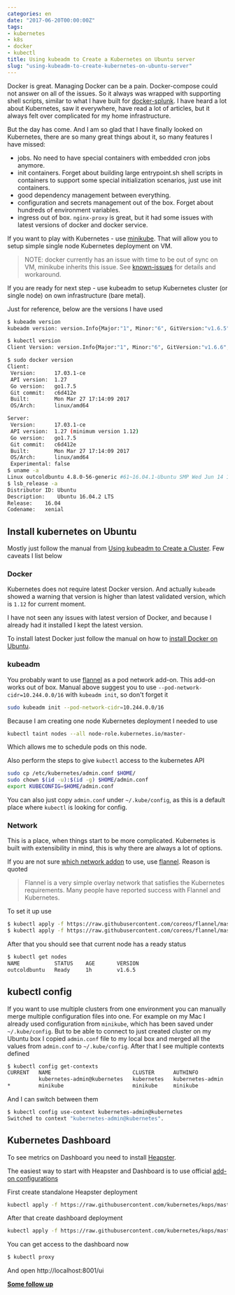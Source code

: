 ```yaml
---
categories: en
date: "2017-06-20T00:00:00Z"
tags:
- kubernetes
- k8s
- docker
- kubectl
title: Using kubeadm to Create a Kubernetes on Ubuntu server
slug: "using-kubeadm-to-create-kubernetes-on-ubuntu-server"
---
```


Docker is great. Managing Docker can be a pain. Docker-compose could not answer
on all of the issues. So it always was wrapped with supporting shell scripts,
similar to what I have built for [docker-splunk](https://github.com/splunk/docker-splunk).
I have heard a lot about Kubernetes, saw it everywhere, have read a lot of articles,
but it always felt over complicated for my home infrastructure.

But the day has come. And I am so glad that I have finally looked on Kubernetes,
there are so many great things about it, so many features I have missed:

- jobs. No need to have special containers with embedded cron jobs anymore.
- init containers. Forget about building large entrypoint.sh shell scripts in
containers to support some special initialization scenarios, just use init containers.
- good dependency management between everything.
- configuration and secrets management out of the box. Forget about hundreds of
environment variables.
- ingress out of box. `nginx-proxy` is great, but it had some issues with latest
versions of docker and docker service.

If you want to play with Kubernetes - use [minikube](https://kubernetes.io/docs/getting-started-guides/minikube/).
That will allow you to setup simple single node Kubernetes deployment on VM.

> NOTE: docker currently has an issue with time to be out of sync on VM, minikube
> inherits this issue. See [known-issues](https://docs.docker.com/docker-for-mac/troubleshoot/#known-issues)
> for details and workaround.

If you are ready for next step - use kubeadm to setup Kubernetes cluster (or single
node) on own infrastructure (bare metal).

Just for reference, below are the versions I have used

```bash
$ kubeadm version
kubeadm version: version.Info{Major:"1", Minor:"6", GitVersion:"v1.6.5", GitCommit:"490c6f13df1cb6612e0993c4c14f2ff90f8cdbf3", GitTreeState:"clean", BuildDate:"2017-06-14T20:03:38Z", GoVersion:"go1.7.6", Compiler:"gc", Platform:"linux/amd64"}

$ kubectl version
Client Version: version.Info{Major:"1", Minor:"6", GitVersion:"v1.6.6", GitCommit:"7fa1c1756d8bc963f1a389f4a6937dc71f08ada2", GitTreeState:"clean", BuildDate:"2017-06-16T18:34:20Z", GoVersion:"go1.7.6", Compiler:"gc", Platform:"linux/amd64"}

$ sudo docker version
Client:
 Version:      17.03.1-ce
 API version:  1.27
 Go version:   go1.7.5
 Git commit:   c6d412e
 Built:        Mon Mar 27 17:14:09 2017
 OS/Arch:      linux/amd64

Server:
 Version:      17.03.1-ce
 API version:  1.27 (minimum version 1.12)
 Go version:   go1.7.5
 Git commit:   c6d412e
 Built:        Mon Mar 27 17:14:09 2017
 OS/Arch:      linux/amd64
 Experimental: false
$ uname -a
Linux outcoldbuntu 4.8.0-56-generic #61~16.04.1-Ubuntu SMP Wed Jun 14 11:58:22 UTC 2017 x86_64 x86_64 x86_64 GNU/Linux
$ lsb_release -a
Distributor ID: Ubuntu
Description:    Ubuntu 16.04.2 LTS
Release:    16.04
Codename:   xenial
```

## Install kubernetes on Ubuntu

Mostly just follow the manual from [Using kubeadm to Create a Cluster](https://kubernetes.io/docs/setup/independent/create-cluster-kubeadm/).
Few caveats I list below

### Docker

Kubernetes does not require latest Docker version. And actually `kubeadm` showed
a warning that version is higher than latest validated version, which is `1.12`
for current moment.

I have not seen any issues with latest version of Docker, and because I already
had it installed I kept the latest version.

To install latest Docker just follow the manual on how to [install
Docker on Ubuntu](https://docs.docker.com/engine/installation/linux/ubuntu/#install-using-the-repository).

### kubeadm

You probably want to use [flannel](https://github.com/coreos/flannel) as a pod
network add-on. This add-on works out of box. Manual above suggest you to use
`--pod-network-cidr=10.244.0.0/16` with `kubeadm init`, so don't forget it

```bash
sudo kubeadm init --pod-network-cidr=10.244.0.0/16
```

Because I am creating one node Kubernetes deployment I needed to use

```bash
kubectl taint nodes --all node-role.kubernetes.io/master-
```

Which allows me to schedule pods on this node.

Also perform the steps to give `kubectl` access to the kubernetes API

```bash
sudo cp /etc/kubernetes/admin.conf $HOME/
sudo chown $(id -u):$(id -g) $HOME/admin.conf
export KUBECONFIG=$HOME/admin.conf
```

You can also just copy `admin.conf` under `~/.kube/config`, as this is a default
place where `kubectl` is looking for config.

### Network

This is a place, when things start to be more complicated. Kubernetes is built
with extensibility in mind, this is why there are always a lot of options.

If you are not sure [which network addon](https://kubernetes.io/docs/concepts/cluster-administration/networking/)
to use, use [flannel](https://github.com/coreos/flannel). Reason is quoted

> Flannel is a very simple overlay network that satisfies the Kubernetes requirements.
> Many people have reported success with Flannel and Kubernetes.

To set it up use

```bash
$ kubectl apply -f https://raw.githubusercontent.com/coreos/flannel/master/Documentation/kube-flannel-rbac.yml
$ kubectl apply -f https://raw.githubusercontent.com/coreos/flannel/master/Documentation/kube-flannel.yml
```

After that you should see that current node has a ready status

```bash
$ kubectl get nodes
NAME           STATUS    AGE       VERSION
outcoldbuntu   Ready     1h        v1.6.5
```

## kubectl config

If you want to use multiple clusters from one environment you can manually merge
multiple configuration files into one. For example on my Mac I already used
configuration from `minikube`, which has been saved under `~/.kube/config`. But to
be able to connect to just created cluster on my Ubuntu box I copied `admin.conf`
file to my local box and merged all the values from `admin.conf` to `~/.kube/config`.
After that I see multiple contexts defined

```bash
$ kubectl config get-contexts
CURRENT   NAME                          CLUSTER      AUTHINFO           NAMESPACE
          kubernetes-admin@kubernetes   kubernetes   kubernetes-admin   
*         minikube                      minikube     minikube
```

And I can switch between them

```bash
$ kubectl config use-context kubernetes-admin@kubernetes
Switched to context "kubernetes-admin@kubernetes".
```

## Kubernetes Dashboard

To see metrics on Dashboard you need to install [Heapster](https://github.com/kubernetes/heapster).

The easiest way to start with Heapster and Dashboard is to use official [add-on configurations](https://github.com/kubernetes/kops/tree/master/addons)

First create standalone Heapster deployment

```bash
kubectl apply -f https://raw.githubusercontent.com/kubernetes/kops/master/addons/monitoring-standalone/v1.6.0.yaml
```

After that create dashboard deployment

```bash
kubectl apply -f https://raw.githubusercontent.com/kubernetes/kops/master/addons/kubernetes-dashboard/v1.6.0.yaml
```

You can get access to the dashboard now

```bash
$ kubectl proxy
```

And open http://localhost:8001/ui

**[Some follow up](/en/archive/2017/06/23/kubectl-setting-up-the-network/)**
